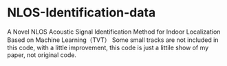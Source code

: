 # NLOS-Identification-data
A Novel NLOS Acoustic Signal Identification Method for Indoor Localization Based on Machine Learning（TVT）
Some small tracks are not included in this code, with a little improvement, this code is just a littile show of my paper, not original code.
